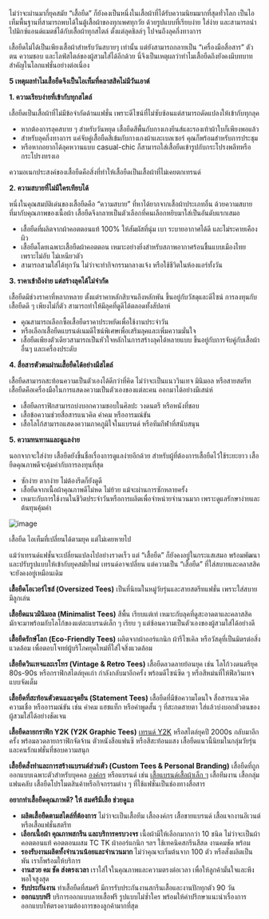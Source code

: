 ไม่ว่าจะผ่านมากี่ยุคสมัย “เสื้อยืด” ก็ยังคงเป็นหนึ่งในเสื้อผ้าที่ได้รับความนิยมมากที่สุดทั่วโลก เป็นไอเท็มพื้นฐานที่สามารถพบได้ในตู้เสื้อผ้าของทุกเพศทุกวัย ด้วยรูปแบบที่เรียบง่าย ใส่ง่าย และสามารถนำไปมิกซ์แอนด์แมตช์ได้กับเสื้อผ้าทุกสไตล์ ตั้งแต่ลุคชิลล์ๆ ไปจนถึงลุคกึ่งทางการ

เสื้อยืดไม่ได้เป็นเพียงเสื้อผ้าสำหรับวันสบายๆ เท่านั้น แต่ยังสามารถกลายเป็น “เครื่องมือสื่อสาร” ตัวตน ความชอบ และไลฟ์สไตล์ของผู้สวมใส่ได้อีกด้วย นี่จึงเป็นเหตุผลว่าทำไมเสื้อยืดถึงยังคงมีบทบาทสำคัญในโลกแฟชั่นอย่างต่อเนื่อง

**5 เหตุผลทำไมเสื้อยืดจึงเป็นไอเท็มที่คลาสสิคไม่มีวันเอาต์**

**1. ความเรียบง่ายที่เข้ากับทุกสไตล์**

เสื้อยืดเป็นเสื้อผ้าที่ไม่มีข้อจำกัดด้านแฟชั่น เพราะดีไซน์ที่ไม่ซับซ้อนแต่สามารถดัดแปลงให้เข้ากับทุกลุค

- หากต้องการลุคสบาย ๆ สำหรับวันหยุด เสื้อยืดสีพื้นกับกางเกงยีนส์และรองเท้าผ้าใบก็เพียงพอแล้ว
- สำหรับลุคกึ่งทางการ แค่จับคู่เสื้อยืดสีเข้มกับกางเกงผ้าและเบลเซอร์ คุณก็พร้อมสำหรับการประชุม
- หรือหากอยากได้ลุคหวานแบบ casual-chic ก็สามารถใส่เสื้อยืดเข้ารูปกับกระโปรงพลีทหรือกระโปรงทรงเอ

ความอเนกประสงค์ของเสื้อยืดคือสิ่งที่ทำให้เสื้อยืดเป็นเสื้อผ้าที่ไม่เคยตกเทรนด์

**2. ความสบายที่ไม่มีใครเทียบได้**

หนึ่งในคุณสมบัติเด่นของเสื้อยืดคือ “ความสบาย” ที่หาได้ยากจากเสื้อผ้าประเภทอื่น ด้วยความสบายที่มากับคุณภาพของเนื้อผ้า เสื้อยืดจึงกลายเป็นตัวเลือกที่คนเลือกหยิบมาใส่เป็นอันดับแรกเสมอ

- เสื้อยืดที่ผลิตจากผ้าคอตตอนแท้ 100% ให้สัมผัสที่นุ่ม เบา ระบายอากาศได้ดี และไม่ระคายเคืองผิว
- เสื้อยืดโดยเฉพาะเสื้อยืดผ้าคอตตอน เหมาะอย่างยิ่งสำหรับสภาพอากาศร้อนชื้นแบบเมืองไทย เพราะไม่อับ ไม่เหนียวตัว
- สามารถสวมใส่ได้ทุกวัน ไม่ว่าจะทำกิจกรรมกลางแจ้ง หรือใช้ชีวิตในห้องแอร์ทั้งวัน

**3. ราคาเข้าถึงง่าย แต่สร้างลุคได้ไม่จำกัด**

เสื้อยืดมีช่วงราคาที่หลากหลาย ตั้งแต่ราคาหลักสิบจนถึงหลักพัน ขึ้นอยู่กับวัสดุและดีไซน์ การลงทุนกับเสื้อยืดดี ๆ เพียงไม่กี่ตัว สามารถทำให้มีลุคที่ดูดีได้ตลอดทั้งสัปดาห์

- คุณสามารถเลือกซื้อเสื้อยืดราคาประหยัดเพื่อใช้งานประจำวัน
- หรือเลือกเสื้อยืดแบรนด์เนมดีไซน์พิเศษเพื่อเสริมลุคและเพิ่มความมั่นใจ
- เสื้อยืดเพียงตัวเดียวสามารถเป็นหัวใจหลักในการสร้างลุคได้หลายแบบ ขึ้นอยู่กับการจับคู่กับเสื้อผ้าอื่นๆ และเครื่องประดับ

**4. สื่อสารตัวตนผ่านเสื้อยืดได้อย่างมีสไตล์**

เสื้อยืดสามารถสะท้อนความเป็นตัวเองได้ดีกว่าที่คิด ไม่ว่าจะเป็นแนววินเทจ มินิมอล หรือสายสตรีท เสื้อยืดคือเครื่องมือในการแสดงความเป็นตัวเองของแต่ละคน ออกมาได้อย่างมีเสน่ห์

- เสื้อยืดกราฟิกสามารถบ่งบอกความชอบในศิลปะ วงดนตรี หรือหนังที่ชอบ
- เสื้อข้อความช่วยสื่อสารแนวคิด คำคม หรืออารมณ์ขัน
- เสื้อโลโก้สามารถแสดงความภาคภูมิใจในแบรนด์ หรือทีมกีฬาที่สนับสนุน

**5. ความทนทานและดูแลง่าย**

นอกจากจะใส่ง่าย เสื้อยืดยังขึ้นชื่อเรื่องการดูแลง่ายอีกด้วย สำหรับผู้ที่ต้องการเสื้อยืดไว้ใช้ระยะยาว เสื้อยืดคุณภาพดีจะคุ้มค่ากับการลงทุนที่สุด

- ซักง่าย ตากง่าย ไม่ต้องรีดก็ยังดูดี
- เสื้อยืดจากเนื้อผ้าคุณภาพดีไม่หด ไม่ย้วย แม้จะผ่านการซักหลายครั้ง
- เหมาะกับการใช้งานในชีวิตประจำวันหรือการผลิตเพื่อจำหน่ายจำนวนมาก เพราะดูแลรักษาง่ายและต้นทุนคุ้มค่า

![image](/blog/reasons-why-t-shirts-are-always-popular-1.jpg)

เสื้อยืด ไอเท็มที่เปลี่ยนได้ตามยุค แต่ไม่เคยหายไป

แม้ว่าเทรนด์แฟชั่นจะเปลี่ยนแปลงไปอย่างรวดเร็ว แต่ “เสื้อยืด” ก็ยังคงอยู่ในกระแสเสมอ พร้อมพัฒนาและปรับรูปแบบให้เข้ากับยุคสมัยใหม่ เทรนด์อาจเปลี่ยน แต่ความเป็น “เสื้อยืด” ที่ใส่สบายและคลาสสิคจะยังคงอยู่เหมือนเดิม

**เสื้อยืดโอเวอร์ไซส์ (Oversized Tees)** เป็นที่นิยมในหมู่วัยรุ่นและสายสตรีทแฟชั่น เพราะใส่สบาย มีลูกเล่น

**เสื้อยืดแนวมินิมอล (Minimalist Tees)** สีพื้น เรียบแต่เท่ เหมาะกับลุคที่ดูสะอาดตาและคลาสสิค มักจะมาพร้อมกับโลโก้ของแต่ละแบรนด์เล็ก ๆ เรียบ ๆ แต่ซ้อนความเป็นตัวเองของผู้สวมใส่ได้อย่างดี

**เสื้อยืดรักษ์โลก (Eco-Friendly Tees)** ผลิตจากผ้าออร์แกนิก ผ้ารีไซเคิล หรือวัสดุที่เป็นมิตรต่อสิ่งแวดล้อม เพื่อตอบโจทย์ผู้บริโภคยุคใหม่ที่ใส่ใจสิ่งแวดล้อม

**เสื้อยืดวินเทจและเรโทร (Vintage & Retro Tees)** เสื้อยืดลวดลายย้อนยุค เช่น โลโก้วงดนตรียุค 80s-90s หรือกราฟิกสไตล์ยุคเก่า กำลังกลับมาอีกครั้ง พร้อมดีไซน์ซีด ๆ หรือสีหม่นที่ให้ฟีลวินเทจแบบจัดเต็ม

**เสื้อยืดที่สะท้อนตัวตนและจุดยืน (Statement Tees)** เสื้อยืดที่มีข้อความโดนใจ สื่อสารแนวคิด ความเชื่อ หรืออารมณ์ขัน เช่น คำคม แฮชแท็ก หรือคำพูดสั้น ๆ ที่สะกดสายตา ใส่แล้วบ่งบอกตัวตนของผู้สวมใส่ได้อย่างชัดเจน

**เสื้อยืดลายกราฟิก Y2K (Y2K Graphic Tees)** [เทรนด์ Y2K](https://www.vogue.com/article/y2k-fashion) หรือสไตล์ยุคปี 2000s กลับมาอีกครั้ง พร้อมลวดลายกราฟิกจัดจ้าน ตัวหนังสือแฟนซี หรือสีสะท้อนแสง เสื้อยืดแนวนี้นิยมในกลุ่มวัยรุ่นและคนรักแฟชั่นที่ชอบความสนุก

**เสื้อยืดสั่งทำและการสร้างแบรนด์ส่วนตัว (Custom Tees & Personal Branding)** เสื้อยืดที่ถูกออกแบบเฉพาะตัวสำหรับบุคคล [องค์กร](/company-shirt) หรือแบรนด์ เช่น [เสื้อแบรนด์เสื้อผ้าเล็ก ๆ](/blog/how-to-start-your-own-tshirt-business) เสื้อทีมงาน เสื้อกลุ่มแฟนคลับ เสื้อยืดโปรโมตสินค้าหรือกิจกรรมต่าง ๆ ที่ใช้แฟชั่นเป็นช่องทางสื่อสาร

**อยากทำเสื้อยืดคุณภาพดี? ให้ สมศรีมีเสื้อ ช่วยดูแล**

- **ผลิตเสื้อยืดตามสไตล์ที่ต้องการ** ไม่ว่าจะเป็นเสื้อทีม เสื้อองค์กร เสื้อขายแบรนด์ เสื้อแจกงานอีเวนต์ หรือเสื้อแฟชั่นสตรีท
- **เลือกเนื้อผ้า คุณภาพสกรีน และบริการครบวงจร** เนื้อผ้ามีให้เลือกมากกว่า 10 ชนิด ไม่ว่าจะเป็นผ้าคอตตอนแท้ คอตตอนผสม TC TK ผ้าออร์แกนิก ฯลฯ ใช้เทคนิคสกรีนสีสด งานคมชัด พร้อม
- **รองรับงานผลิตทั้งจำนวนน้อยและจำนวนมาก** ไม่ว่าคุณจะเริ่มต้นจาก 100 ตัว หรือสั่งผลิตเป็นพัน เราก็พร้อมให้บริการ 
- **งานสวย คม ชัด ส่งตรงเวลา** เราใส่ใจในคุณภาพและความตรงต่อเวลา เพื่อให้ลูกค้ามั่นใจและพึงพอใจสูงสุด
- **รับประกันงาน** ทำเสื้อยืดที่สมศรี มีการรับประกันงานสกรีนเสื้อและงานปักทุกตัว 90 วัน
- **ออกแบบฟรี** บริการออกแบบลายเสื้อฟรี รูปแบบไม่ซ้ำใคร พร้อมให้คำปรึกษาแนะนำเรื่องการออกแบบให้ตรงความต้องการของลูกค้ามากที่สุด


